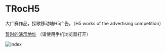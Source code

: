 # TRocH5
大广赛作品，探歌移动端H5广告。（H5 works of the advertising competition）

[暂时的演示地址](http://106.52.96.244)  （请使用手机浏览器打开）

![index](http://106.52.96.244/img/1.gif)
